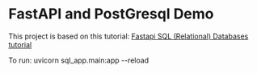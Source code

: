 # FastAPI and PostGresql Demo

This project is based on this tutorial: [Fastapi SQL (Relational) Databases tutorial](https://fastapi.tiangolo.com/tutorial/sql-databases/?h=postgresql)

To run:
uvicorn sql_app.main:app --reload